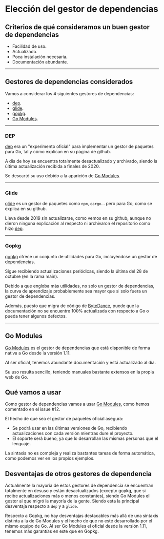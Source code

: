 # Elección del gestor de dependencias

## Criterios de qué consideramos un buen gestor de dependencias

* Facilidad de uso.
* Actualizado.
* Poca instalación necesaria.
* Documentación abundante.

---

## Gestores de dependencias considerados

Vamos a considerar los 4 siguientes gestores de dependencias:

* [dep](https://github.com/golang/dep).
* [glide](https://github.com/Masterminds/glide).
* [gopkg](https://github.com/bytedance/gopkg).
* [Go Modules](https://go.dev/blog/using-go-modules).

---

### DEP

[dep](https://github.com/golang/dep) era un "experimento oficial" para implementar un gestor de paquetes para Go, tal y cómo explican en su página de github.

A día de hoy se encuentra totalmente desactualizado y archivado, siendo la última actualización recibida a finales de 2020.

Se descartó su uso debido a la aparición de [Go Modules](https://go.dev/blog/using-go-modules).

---

### Glide

[glide](https://github.com/Masterminds/glide) es un gestor de paquetes como ```npm```, ```cargo```... pero para Go, como se explica en su github.

Lleva desde 2019 sin actualizarse, como vemos en su github, aunque no dieron ninguna explicación al respecto ni archivaron el repositorio como hizo [dep](https://github.com/golang/dep).

---

### Gopkg

[gopkg](https://github.com/bytedance/gopkg) ofrece un conjunto de utilidades para Go, incluyéndose un gestor de dependencias.

Sigue recibiendo actualizaciones periódicas, siendo la última del 28 de octubre (en la rama main).

Debido a que engloba más utilidades, no solo un gestor de dependencias, la curva de aprendizaje probablemente sea mayor que si solo fuera un gestor de dependencias.

Además, puesto que migra de código de [ByteDance](https://en.wikipedia.org/wiki/ByteDance), puede que la documentación no se encuentre 100% actualizada con respecto a Go o pueda tener algunos defectos.

---

## Go Modules

[Go Modules](https://go.dev/blog/using-go-modules) es el gestor de dependencias que está disponible de forma nativa a Go desde la versión 1.11.

Al ser oficial, tenemos abundante documentación y está actualizado al día.

Su uso resulta sencillo, teniendo manuales bastante extensos en la propia web de Go.

## Qué vamos a usar

Como gestor de dependencias vamos a usar [Go Modules](https://go.dev/blog/using-go-modules), como hemos comentado en el issue #12.

El hecho de que sea el gestor de paquetes oficial asegura:

* Se podrá usar en las últimas versiones de Go, recibiendo actualizaciones con cada versión mientras dure el proyecto.
* El soporte será bueno, ya que lo desarrollan las mismas personas que el lenguaje.

La sintaxis no es compleja y realiza bastantes tareas de forma automática, como podemos ver en los propios ejemplos.

## Desventajas de otros gestores de dependencia

Actualmente la mayoría de estos gestores de dependencia se encuentran totalmente en desuso y están desactualizados (excepto gopkg, que si recibe actualizaciones más o menos constantes), siendo Go Modules el gestor al que migró la mayoría de la gente.
Siendo esta la principal desventaja respecto a ```dep``` y a ```glide```.

Respecto a Gopkg, no hay desventajas destacables más allá de una sintaxis distinta a la de Go Modules y el hecho de que no esté desarrollado por el mismo equipo de Go. Al ser Go Modules el oficial desde la versión 1.11, tenemos más garantías en este que en Gopkg.
